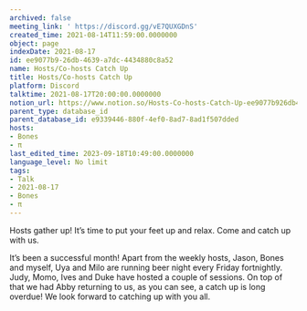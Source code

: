 ```yaml
---
archived: false
meeting_link: ' https://discord.gg/vE7QUXGDnS'
created_time: 2021-08-14T11:59:00.0000000
object: page
indexDate: 2021-08-17
id: ee9077b9-26db-4639-a7dc-4434880c8a52
name: Hosts/Co-hosts Catch Up
title: Hosts/Co-hosts Catch Up
platform: Discord
talktime: 2021-08-17T20:00:00.0000000
notion_url: https://www.notion.so/Hosts-Co-hosts-Catch-Up-ee9077b926db4639a7dc4434880c8a52
parent_type: database_id
parent_database_id: e9339446-880f-4ef0-8ad7-8ad1f507dded
hosts:
- Bones
- π
last_edited_time: 2023-09-18T10:49:00.0000000
language_level: No limit
tags:
- Talk
- 2021-08-17
- Bones
- π
---
```









Hosts gather up! It’s time to put your feet up and relax. Come and catch up with us.

It’s been a successful month! Apart from the weekly hosts, Jason, Bones and myself, Uya and Milo are running beer night every Friday fortnightly. Judy, Momo, Ives and Duke have hosted a couple of sessions. On top of that we had Abby returning to us, as you can see, a catch up is long overdue! We look forward to catching up with you all.

















